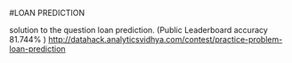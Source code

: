 #LOAN PREDICTION

solution to the question loan prediction. (Public Leaderboard accuracy 81.744% ) 
http://datahack.analyticsvidhya.com/contest/practice-problem-loan-prediction
